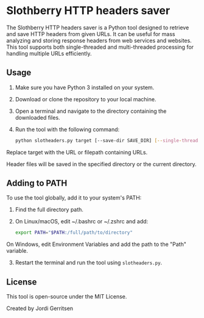 # Slothberry HTTP headers saver
The Slothberry HTTP headers saver is a Python tool designed to retrieve and save HTTP headers from given URLs. It can be useful for mass analyzing and storing response headers from web services and websites. This tool supports both single-threaded and multi-threaded processing for handling multiple URLs efficiently.

## Usage

1. Make sure you have Python 3 installed on your system.

2. Download or clone the repository to your local machine.

3. Open a terminal and navigate to the directory containing the downloaded files.

4. Run the tool with the following command:

   ```bash
   python slotheaders.py target [--save-dir SAVE_DIR] [--single-thread]
Replace target with the URL or filepath containing URLs.

Header files will be saved in the specified directory or the current directory.


## Adding to PATH

To use the tool globally, add it to your system's PATH:

1. Find the full directory path.

2. On Linux/macOS, edit ~/.bashrc or ~/.zshrc and add:

    ```bash
    export PATH="$PATH:/full/path/to/directory"
  On Windows, edit Environment Variables and add the path to the "Path" variable.

3. Restart the terminal and run the tool using `slotheaders.py`. 
 
## License
This tool is open-source under the MIT License.

Created by Jordi Gerritsen
